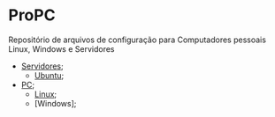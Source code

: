 # ProPC
Repositório de arquivos de configuração para Computadores pessoais Linux, Windows e Servidores

* [Servidores](https://github.com/robison-joel/propc/tree/main/Server);
    * [Ubuntu](https://github.com/robison-joel/propc/tree/main/Server/Ubuntu);
* [PC](https://github.com/robison-joel/propc/tree/main/PC);
    * [Linux](https://github.com/robison-joel/propc/tree/main/PC/linux);
    * [Windows];

